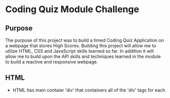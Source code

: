 # Coding Quiz Module Challenge

## Purpose 

The purpose of this project was to build a timed Coding Quiz Application on a webpage that stores High Scores.  Building this project will allow me to utilize HTML, CSS and JavaScript skills learned so far.  In addition it will allow me to build upon the API skills and techniques learned in the module to build a reactive and responsive webpage. 

## HTML
* HTML has main contaier 'div' that containers all of the 'div' tags for each 
